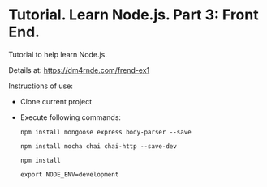 
# Tutorial. Learn Node.js. Part 3: Front End.

Tutorial to help learn Node.js.

Details at: https://dm4rnde.com/frend-ex1


Instructions of use:

- Clone current project

- Execute following commands:
	
	`npm install mongoose express body-parser --save`
	
	`npm install mocha chai chai-http --save-dev`
	
	`npm install`
	
	`export NODE_ENV=development`
	
	